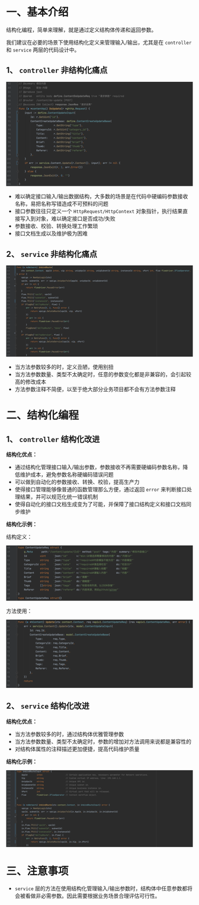 # 一、基本介绍

结构化编程，简单来理解，就是通过定义结构体传递和返回参数。

我们建议在必要的场景下使用结构化定义来管理输入/输出，尤其是在 `controller` 和 `service` 两层的代码设计中。

## 1、 `controller` 非结构化痛点

![](/download/attachments/30740174/image2022-1-25_16-27-27.png?version=1&modificationDate=1643099112809&api=v2)

- 难以确定接口输入/输出数据结构，大多数的场景是在代码中硬编码参数接收名称，易把名称写错造成不可预料的问题
- 接口参数往往只定义一个 `HttpRequest/HttpContext` 对象指针，执行结果直接写入到对象，难以确定接口是否成功/失败
- 参数接收、校验、转换处理工作繁琐
- 接口文档生成以及维护极为困难

## 2、 `service` 非结构化痛点

![](/download/attachments/30740174/image2022-1-14_1-18-3.png?version=1&modificationDate=1642094153467&api=v2)

- 当方法参数较多的时，定义丑陋，使用别扭
- 当方法参数数量、类型不太确定时，任意的参数变化都是非兼容的，会引起较高的修改成本
- 方法参数注释不简便，以至于绝大部分业务项目都不会有方法参数注释

# 二、结构化编程

## 1、 `controller` 结构化改进

**结构化优点：**

- 通过结构化管理接口输入/输出参数，参数接收不再需要硬编码参数名称，降低维护成本，避免参数名称硬编码错误问题
- 可以做到自动化的参数接收、转换、校验，提高生产力
- 使得接口管理能够像普通的函数管理那么方便，通过返回 `error` 来判断接口处理结果，并可以规范化统一错误机制
- 使得自动化的接口文档生成变为了可能，并保障了接口结构定义和接口文档同步维护

**结构化示例：**

结构定义：

![](/download/attachments/30740174/image2022-1-14_1-21-4.png?version=1&modificationDate=1642094333734&api=v2)

方法使用：

![](/download/attachments/30740174/image2022-1-14_1-20-7.png?version=1&modificationDate=1642094276543&api=v2)

## 2、 `service` 结构化改进

**结构化优点：**

- 当方法参数较多的时，通过结构体优雅管理参数
- 当方法参数数量、类型不太确定时，参数的增加对方法调用来说都是兼容性的
- 对结构体属性的注释描述更加便捷，提高代码维护质量

**结构化示例：**

![](/download/attachments/30740174/image2022-1-14_22-50-23.png?version=1&modificationDate=1642171693510&api=v2)

# 三、注意事项

- `service` 层的方法在使用结构化管理输入/输出参数时，结构体中任意参数都将会被看做非必需参数。因此需要根据业务场景合理评估可行性。